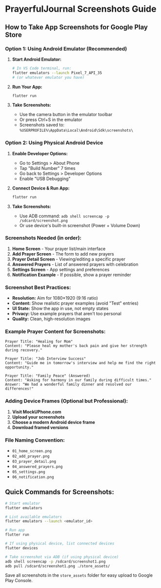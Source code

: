 # PrayerfulJournal Screenshots Guide

## How to Take App Screenshots for Google Play Store

### Option 1: Using Android Emulator (Recommended)

1. **Start Android Emulator:**
   ```bash
   # In VS Code terminal, run:
   flutter emulators --launch Pixel_7_API_35
   # (or whatever emulator you have)
   ```

2. **Run Your App:**
   ```bash
   flutter run
   ```

3. **Take Screenshots:**
   - Use the camera button in the emulator toolbar
   - Or press Ctrl+S in the emulator
   - Screenshots saved to: `%USERPROFILE%\AppData\Local\Android\Sdk\screenshots\`

### Option 2: Using Physical Android Device

1. **Enable Developer Options:**
   - Go to Settings > About Phone
   - Tap "Build Number" 7 times
   - Go back to Settings > Developer Options
   - Enable "USB Debugging"

2. **Connect Device & Run App:**
   ```bash
   flutter run
   ```

3. **Take Screenshots:**
   - Use ADB command: `adb shell screencap -p /sdcard/screenshot.png`
   - Or use device's built-in screenshot (Power + Volume Down)

### Screenshots Needed (in order):

1. **Home Screen** - Your prayer list/main interface
2. **Add Prayer Screen** - The form to add new prayers
3. **Prayer Detail Screen** - Viewing/editing a specific prayer
4. **Answered Prayers** - List of answered prayers with celebration
5. **Settings Screen** - App settings and preferences
6. **Notification Example** - If possible, show a prayer reminder

### Screenshot Best Practices:

- **Resolution:** Aim for 1080×1920 (9:16 ratio)
- **Content:** Show realistic prayer examples (avoid "Test" entries)
- **UI State:** Show the app in use, not empty states
- **Privacy:** Use example prayers that aren't too personal
- **Quality:** Clean, high-resolution images

### Example Prayer Content for Screenshots:

```
Prayer Title: "Healing for Mom"
Content: "Please heal my mother's back pain and give her strength during recovery."

Prayer Title: "Job Interview Success"
Content: "Guide me in tomorrow's interview and help me find the right opportunity."

Prayer Title: "Family Peace" (Answered)
Content: "Asking for harmony in our family during difficult times."
Answer: "We had a wonderful family dinner and resolved our differences!"
```

### Adding Device Frames (Optional but Professional):

1. **Visit MockUPhone.com**
2. **Upload your screenshots**
3. **Choose a modern Android device frame**
4. **Download framed versions**

### File Naming Convention:
- `01_home_screen.png`
- `02_add_prayer.png`
- `03_prayer_detail.png`
- `04_answered_prayers.png`
- `05_settings.png`
- `06_notification.png`

## Quick Commands for Screenshots:

```bash
# Start emulator
flutter emulators

# List available emulators
flutter emulators --launch <emulator_id>

# Run app
flutter run

# If using physical device, list connected devices
flutter devices

# Take screenshot via ADB (if using physical device)
adb shell screencap -p /sdcard/screenshot1.png
adb pull /sdcard/screenshot1.png ./store_assets/
```

Save all screenshots in the `store_assets` folder for easy upload to Google Play Console.
